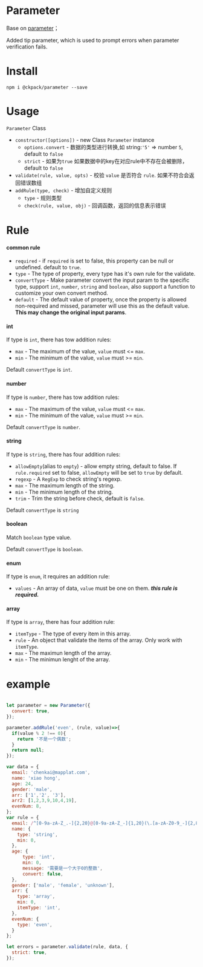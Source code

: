# Parameter
Base on [parameter](https://www.npmjs.com/package/parameter)；

Added tip parameter, which is used to prompt errors when parameter verification fails.

# Install 
```
npm i @ckpack/parameter --save
```

# Usage

`Parameter` Class

- `constructor([options])` - new Class `Parameter` instance
  - `options.convert` - 数据的类型进行转换,如 string:`'5'` => number `5`, default to `false`
  - `strict` - 如果为`true` 如果数据中的key在对应rule中不存在会被删除，default to `false`
- `validate(rule, value, opts)` - 校验 `value` 是否符合 `rule`. 如果不符合会返回错误数组
- `addRule(type, check)` - 增加自定义规则
   - `type` - 规则类型
   - `check(rule, value, obj)` - 回调函数，返回的信息表示错误

# Rule

#### common rule

- `required` - if `required` is set to false, this property can be null or undefined. default to `true`.
- `type` - The type of property, every type has it's own rule for the validate.
- `convertType` - Make parameter convert the input param to the specific type, support `int`, `number`, `string` and `boolean`, also support a function to customize your own convert method.
- `default` - The default value of property, once the property is allowed non-required and missed, parameter will use this as the default value. **This may change the original input params**.

#### int

If type is `int`, there has tow addition rules:

- `max` - The maximum of the value, `value` must <= `max`.
- `min` - The minimum of the value, `value` must >= `min`.

Default `convertType` is `int`.

#### number

If type is `number`, there has tow addition rules:

- `max` - The maximum of the value, `value` must <= `max`.
- `min` - The minimum of the value, `value` must >= `min`.

Default `convertType` is `number`.

#### string

If type is `string`, there has four addition rules:

- `allowEmpty`(alias to `empty`) - allow empty string, default to false. If `rule.required` set to false, `allowEmpty` will be set to `true` by default.
- `regexp` - A `RegExp` to check string's regexp.
- `max` - The maximum length of the string.
- `min` - The minimum length of the string.
- `trim` - Trim the string before check, default is `false`.

Default `convertType` is `string`

#### boolean

Match `boolean` type value.

Default `convertType` is `boolean`.

#### enum

If type is `enum`, it requires an addition rule:

- `values` - An array of data, `value` must be one on them. ***this rule is required.***

#### array

If type is `array`, there has four addition rule:

- `itemType` - The type of every item in this array.
- `rule` - An object that validate the items of the array. Only work with `itemType`.
- `max` - The maximun length of the array.
- `min` - The minimun lenght of the array.


# example
```js

let parameter = new Parameter({
  convert: true,
});

parameter.addRule('even', (rule, value)=>{
  if(value % 2 !== 0){
    return '不是一个偶数';
  }
  return null;
});

var data = {
  email: 'chenkai@mapplat.com',
  name: 'xiao hong',
  age: 24,
  gender: 'male',
  arr: ['1','2', '3'],
  arr2: [1,2,3,9,10,4,19],
  evenNum: 8,
};
var rule = {
  email: /^[0-9a-zA-Z_.-]{2,20}@[0-9a-zA-Z_-]{1,20}(\.[a-zA-Z0-9_-]{2,8}){1,2}$/,
  name: {
    type: 'string',
    min: 0,
  },
  age: {
      type: 'int',
      min: 0,
      message: '需要是一个大于0的整数',
      convert: false,
  },
  gender: ['male', 'female', 'unknown'],
  arr: {
    type: 'array',
    min: 0,
    itemType: 'int',
  },
  evenNum: {
    type: 'even',
  }
};

let errors = parameter.validate(rule, data, {
  strict: true,
});

```